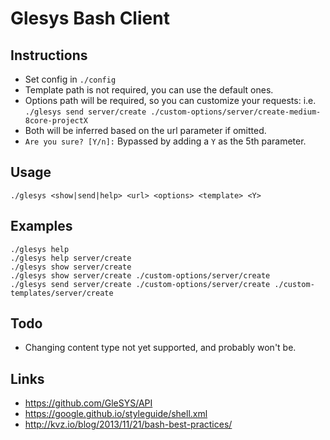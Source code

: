 # Glesys Bash Client

## Instructions
- Set config in `./config`
- Template path is not required, you can use the default ones.
- Options path will be required, so you can customize your requests:
  i.e. `./glesys send server/create ./custom-options/server/create-medium-8core-projectX`
- Both will be inferred based on the url parameter if omitted.
- `Are you sure? [Y/n]:` Bypassed by adding a `Y` as the 5th parameter.

## Usage
`./glesys <show|send|help> <url> <options> <template> <Y>`

## Examples
```
./glesys help
./glesys help server/create
./glesys show server/create
./glesys show server/create ./custom-options/server/create
./glesys send server/create ./custom-options/server/create ./custom-templates/server/create
```

## Todo
- Changing content type not yet supported, and probably won't be.

## Links
- https://github.com/GleSYS/API
- https://google.github.io/styleguide/shell.xml
- http://kvz.io/blog/2013/11/21/bash-best-practices/
